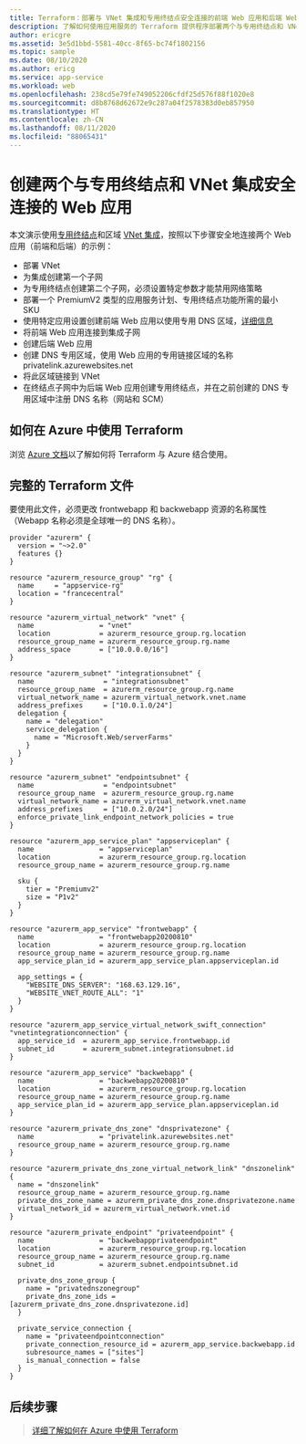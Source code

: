 ```yaml
---
title: Terraform：部署与 VNet 集成和专用终结点安全连接的前端 Web 应用和后端 Web 应用
description: 了解如何使用应用服务的 Terraform 提供程序部署两个与专用终结点和 VNet 集成安全连接的 Web 应用
author: ericgre
ms.assetid: 3e5d1bbd-5581-40cc-8f65-bc74f1802156
ms.topic: sample
ms.date: 08/10/2020
ms.author: ericg
ms.service: app-service
ms.workload: web
ms.openlocfilehash: 238cd5e79fe749052206cfdf25d576f88f1020e8
ms.sourcegitcommit: d8b8768d62672e9c287a04f2578383d0eb857950
ms.translationtype: HT
ms.contentlocale: zh-CN
ms.lasthandoff: 08/11/2020
ms.locfileid: "88065431"
---
```

# <a name="create-two-web-apps-connected-securely-with-private-endpoint-and-vnet-integration"></a>创建两个与专用终结点和 VNet 集成安全连接的 Web 应用

本文演示使用[专用终结点](https://docs.microsoft.com/azure/app-service/networking/private-endpoint)和区域 [VNet 集成](https://docs.microsoft.com/azure/app-service/web-sites-integrate-with-vnet)，按照以下步骤安全地连接两个 Web 应用（前端和后端）的示例：
- 部署 VNet
- 为集成创建第一个子网
- 为专用终结点创建第二个子网，必须设置特定参数才能禁用网络策略
- 部署一个 PremiumV2 类型的应用服务计划、专用终结点功能所需的最小 SKU
- 使用特定应用设置创建前端 Web 应用以使用专用 DNS 区域，[详细信息](https://docs.microsoft.com/azure/app-service/web-sites-integrate-with-vnet#azure-dns-private-zones)
- 将前端 Web 应用连接到集成子网
- 创建后端 Web 应用
- 创建 DNS 专用区域，使用 Web 应用的专用链接区域的名称 privatelink.azurewebsites.net
- 将此区域链接到 VNet
- 在终结点子网中为后端 Web 应用创建专用终结点，并在之前创建的 DNS 专用区域中注册 DNS 名称（网站和 SCM）

## <a name="how-to-use-terraform-in-azure"></a>如何在 Azure 中使用 Terraform

浏览 [Azure 文档](https://docs.microsoft.com/azure/developer/terraform/)以了解如何将 Terraform 与 Azure 结合使用。

## <a name="the-complete-terraform-file"></a>完整的 Terraform 文件

要使用此文件，必须更改 frontwebapp 和 backwebapp 资源的名称属性（Webapp 名称必须是全球唯一的 DNS 名称）。 

```hcl
provider "azurerm" {
  version = "~>2.0"
  features {}
}

resource "azurerm_resource_group" "rg" {
  name     = "appservice-rg"
  location = "francecentral"
}

resource "azurerm_virtual_network" "vnet" {
  name                = "vnet"
  location            = azurerm_resource_group.rg.location
  resource_group_name = azurerm_resource_group.rg.name
  address_space       = ["10.0.0.0/16"]
}

resource "azurerm_subnet" "integrationsubnet" {
  name                 = "integrationsubnet"
  resource_group_name  = azurerm_resource_group.rg.name
  virtual_network_name = azurerm_virtual_network.vnet.name
  address_prefixes     = ["10.0.1.0/24"]
  delegation {
    name = "delegation"
    service_delegation {
      name = "Microsoft.Web/serverFarms"
    }
  }
}

resource "azurerm_subnet" "endpointsubnet" {
  name                 = "endpointsubnet"
  resource_group_name  = azurerm_resource_group.rg.name
  virtual_network_name = azurerm_virtual_network.vnet.name
  address_prefixes     = ["10.0.2.0/24"]
  enforce_private_link_endpoint_network_policies = true
}

resource "azurerm_app_service_plan" "appserviceplan" {
  name                = "appserviceplan"
  location            = azurerm_resource_group.rg.location
  resource_group_name = azurerm_resource_group.rg.name

  sku {
    tier = "Premiumv2"
    size = "P1v2"
  }
}

resource "azurerm_app_service" "frontwebapp" {
  name                = "frontwebapp20200810"
  location            = azurerm_resource_group.rg.location
  resource_group_name = azurerm_resource_group.rg.name
  app_service_plan_id = azurerm_app_service_plan.appserviceplan.id

  app_settings = {
    "WEBSITE_DNS_SERVER": "168.63.129.16",
    "WEBSITE_VNET_ROUTE_ALL": "1"
  }
}

resource "azurerm_app_service_virtual_network_swift_connection" "vnetintegrationconnection" {
  app_service_id  = azurerm_app_service.frontwebapp.id
  subnet_id       = azurerm_subnet.integrationsubnet.id
}

resource "azurerm_app_service" "backwebapp" {
  name                = "backwebapp20200810"
  location            = azurerm_resource_group.rg.location
  resource_group_name = azurerm_resource_group.rg.name
  app_service_plan_id = azurerm_app_service_plan.appserviceplan.id
}

resource "azurerm_private_dns_zone" "dnsprivatezone" {
  name                = "privatelink.azurewebsites.net"
  resource_group_name = azurerm_resource_group.rg.name
}

resource "azurerm_private_dns_zone_virtual_network_link" "dnszonelink" {
  name = "dnszonelink"
  resource_group_name = azurerm_resource_group.rg.name
  private_dns_zone_name = azurerm_private_dns_zone.dnsprivatezone.name
  virtual_network_id = azurerm_virtual_network.vnet.id
}

resource "azurerm_private_endpoint" "privateendpoint" {
  name                = "backwebappprivateendpoint"
  location            = azurerm_resource_group.rg.location
  resource_group_name = azurerm_resource_group.rg.name
  subnet_id           = azurerm_subnet.endpointsubnet.id

  private_dns_zone_group {
    name = "privatednszonegroup"
    private_dns_zone_ids = [azurerm_private_dns_zone.dnsprivatezone.id]
  }

  private_service_connection {
    name = "privateendpointconnection"
    private_connection_resource_id = azurerm_app_service.backwebapp.id
    subresource_names = ["sites"]
    is_manual_connection = false
  }
}
```




## <a name="next-steps"></a>后续步骤


> [详细了解如何在 Azure 中使用 Terraform](https://docs.microsoft.com/azure/developer/terraform/)
